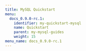 ```yaml
---
title: MySQL Quickstart
menu:
  docs_0.9.0-rc.1:
    identifier: my-quickstart-mysql
    name: Quickstart
    parent: my-mysql-guides
    weight: 15
menu_name: docs_0.9.0-rc.1
---
```


